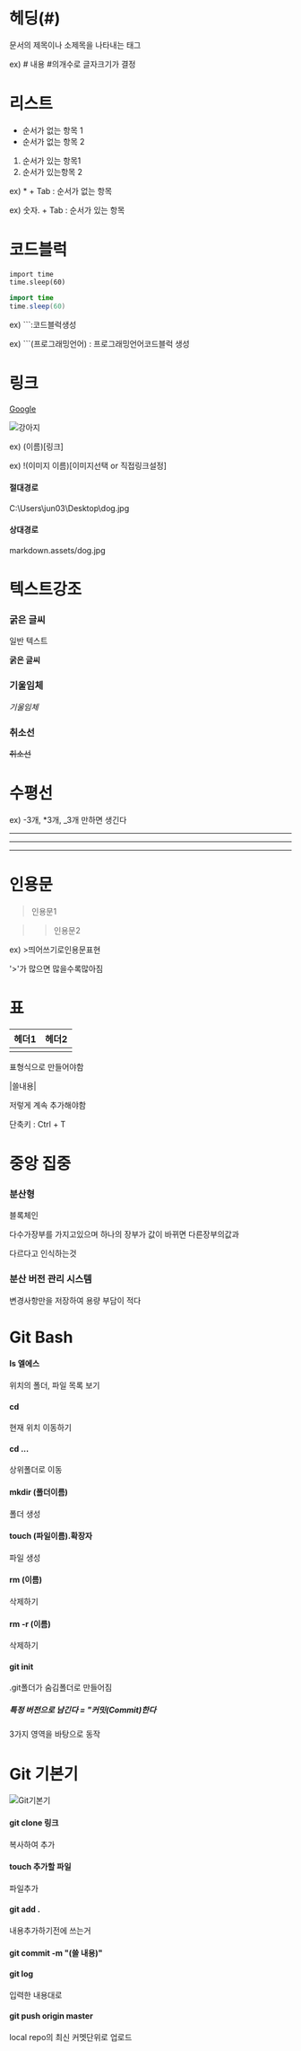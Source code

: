 # 헤딩(#)

문서의 제목이나 소제목을 나타내는 태그

ex) # 내용 #의개수로 글자크기가 결정

# 리스트

* 순서가 없는 항목 1
* 순서가 없는 항목 2

1. 순서가 있는 항목1
2. 순서가 있는항목 2

ex) * + Tab  : 순서가 없는 항목

ex) 숫자. + Tab : 순서가 있는 항목

# 코드블럭

```	
import time
time.sleep(60)
```



~~~java
import time
time.sleep(60)
~~~

ex) ```:코드블럭생성

ex) ```(프로그래밍언어) : 프로그래밍언어코드블럭 생성 	

# 링크

[Google](https://googel.com)

![강아지](markdown.assets/dog.jpg)

ex)	(이름)[링크]

ex)	!(이미지 이름)[이미지선택 or 직접링크설정]

#### 절대경로

C:\Users\jun03\Desktop\dog.jpg

#### 상대경로

markdown.assets/dog.jpg

# 텍스트강조

### 굵은 글씨

일반 텍스트

**굵은 글씨**

### 기울임체

*기울임체*

### 취소선

~~취소선~~

# 수평선

ex)	-3개, *3개, _3개 만하면 생긴다

---

***

___

# 인용문

> 인용문1

> > 인용문2

ex) >띄어쓰기로인용문표현

'>'가 많으면 많을수록많아짐

# 표

| 헤더1 | 헤더2 |
| ----- | ----- |
|       |       |

표형식으로 만들어야함

|쓸내용|

저렇게 계속 추가해야함



단축키 : Ctrl + T

# 중앙 집중

### 분산형

블록체인

다수가장부를 가지고있으며 하나의 장부가 값이 바뀌면 다른장부의값과 

다르다고 인식하는것

### 분산 버전 관리 시스템

변경사항만을 저장하여 용량 부담이 적다

# Git Bash

#### ls 엘에스

위치의 폴더, 파일 목록 보기

#### cd <path>

현재 위치 이동하기

#### cd ...

상위폴더로 이동

#### mkdir  (폴더이름)

폴더 생성

#### touch (파일이름).확장자

파일 생성

#### rm  (이름)

삭제하기

#### rm -r (이름)

삭제하기

#### git init

.git폴더가 숨김폴더로 만들어짐

##### 특정 버전으로 남긴다  = "커밋(Commit)한다

3가지 영역을 바탕으로 동작

# Git 기본기

![Git기본기](markdown.assets/Git%EA%B8%B0%EB%B3%B8%EA%B8%B0.png)

#### git clone 링크

복사하여 추가

#### touch 추가할 파일

파일추가

#### git add .

내용추가하기전에 쓰는거

#### git commit -m "(쓸 내용)"



#### git log

입력한 내용대로 

#### git push origin master 

local repo의 최신 커멧단위로 업로드